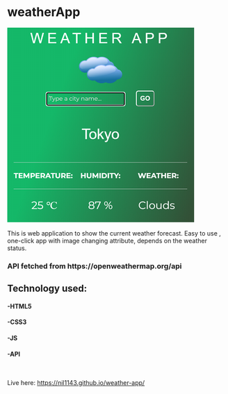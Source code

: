 # weatherApp

<img class="items-center" src="/img/weather-image.png">

This is web application to show the current weather forecast. 
Easy to use , one-click app with image changing attribute, depends on the weather status.

<h3>API fetched from https://openweathermap.org/api</h3>

<h2>Technology used:</h2>
<h4>-HTML5</h4>
<h4>-CSS3</h4>
<h4>-JS</h4>
<h4>-API</h4>

<br>

Live here: <a>https://nil1143.github.io/weather-app/</a>



